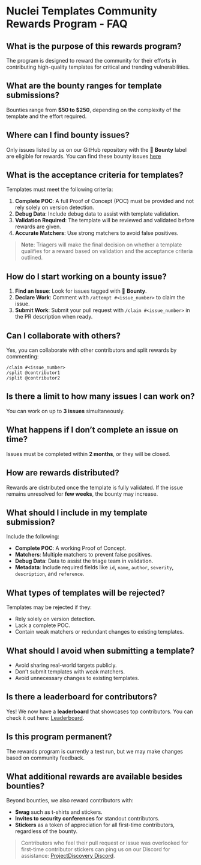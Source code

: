 # Nuclei Templates Community Rewards Program - FAQ

## What is the purpose of this rewards program?
The program is designed to reward the community for their efforts in contributing high-quality templates for critical and trending vulnerabilities.

## What are the bounty ranges for template submissions?
Bounties range from **$50 to $250**, depending on the complexity of the template and the effort required.

## Where can I find bounty issues?
Only issues listed by us on our GitHub repository with the 💎 **Bounty** label are eligible for rewards. You can find these bounty issues [here](https://github.com/projectdiscovery/nuclei-templates/issues?q=is%3Aissue%20state%3Aopen%20label%3A%22%F0%9F%92%8E%20Bounty%22)

## What is the acceptance criteria for templates?
Templates must meet the following criteria:
1. **Complete POC**: A full Proof of Concept (POC) must be provided and not rely solely on version detection.
2. **Debug Data**: Include debug data to assist with template validation.
3. **Validation Required**: The template will be reviewed and validated before rewards are given.
4. **Accurate Matchers**: Use strong matchers to avoid false positives.
> **Note**: Triagers will make the final decision on whether a template qualifies for a reward based on validation and the acceptance criteria outlined.

## How do I start working on a bounty issue?
1. **Find an Issue**: Look for issues tagged with 💎 **Bounty**.
2. **Declare Work**: Comment with `/attempt #<issue_number>` to claim the issue.
3. **Submit Work**: Submit your pull request with `/claim #<issue_number>` in the PR description when ready.

## Can I collaborate with others?
Yes, you can collaborate with other contributors and split rewards by commenting:
```
/claim #<issue_number>
/split @contributor1
/split @contributor2
```

## Is there a limit to how many issues I can work on?
You can work on up to **3 issues** simultaneously.

## What happens if I don’t complete an issue on time?
Issues must be completed within **2 months**, or they will be closed.

## How are rewards distributed?
Rewards are distributed once the template is fully validated. If the issue remains unresolved for **few weeks**, the bounty may increase.

## What should I include in my template submission?
Include the following:
- **Complete POC**: A working Proof of Concept.
- **Matchers**: Multiple matchers to prevent false positives.
- **Debug Data**: Data to assist the triage team in validation.
- **Metadata**: Include required fields like `id`, `name`, `author`, `severity`, `description`, and `reference`.

## What types of templates will be rejected?
Templates may be rejected if they:
- Rely solely on version detection.
- Lack a complete POC.
- Contain weak matchers or redundant changes to existing templates.

## What should I avoid when submitting a template?
- Avoid sharing real-world targets publicly.
- Don’t submit templates with weak matchers.
- Avoid unnecessary changes to existing templates.

## Is there a leaderboard for contributors?
Yes! We now have a **leaderboard** that showcases top contributors. You can check it out here: [Leaderboard](https://cloud.projectdiscovery.io/templates/leaderboard).

## Is this program permanent?
The rewards program is currently a test run, but we may make changes based on community feedback.

## What additional rewards are available besides bounties?
Beyond bounties, we also reward contributors with:
- **Swag** such as t-shirts and stickers.
- **Invites to security conferences** for standout contributors.
- **Stickers** as a token of appreciation for all first-time contributors, regardless of the bounty.

> Contributors who feel their pull request or issue was overlooked for first-time contributor stickers can ping us on our Discord for assistance: [ProjectDiscovery Discord](https://discord.com/invite/projectdiscovery).
